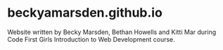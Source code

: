 # beckyamarsden.github.io
 
Website written by Becky Marsden, Bethan Howells and Kitti Mar during Code First Girls Introduction to Web Development course.
